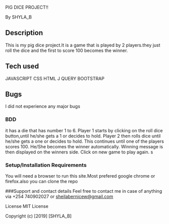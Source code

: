 PIG DICE PROJECT!!

By SHYLA_B


## Description
This is my pig dice project.It is a game that is played by 2 players.they just roll the dice and the first to score 100 becomes the winner.
## Tech used
JAVASCRIPT
CSS
HTML
J QUERY
BOOTSTRAP

## Bugs
I did not experience any major bugs
### BDD
it has a die that has number 1 to 6.
Player 1 starts by clicking on the roll dice button,until he/she gets a 1 or decides to hold.
Player 2 then rolls dice until  he/she gets a one or decides to hold.
This continues until one of the players scores 100.
He/She becomes the winner automatically.
Winning message is then displayed on the winners side.
Click on new game to play again.
s
### Setup/Installation Requirements
You will need a browser to run this site.Most prefered google chrome or firefox.also you can clone the repo


###Support and contact details
Feel free to contact me in case of anything via +254 740902027 or sheilabernicew@gmail.com

License
MIT License

Copyright (c) [2019] [SHYLA_B]
